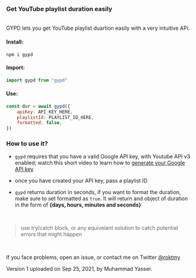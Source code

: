 ### Get YouTube playlist duration easily

<br>
GYPD lets you get YouTube playlist duartion easily with a very intuitive APi.

#### Install:

```
npm i gypd
```

#### Import:

```js
import gypd from "gypd"
```

#### Use:

```js
const dur = await gypd({
	apiKey: API_KEY_HERE,
	playlistId: PLAYLIST_ID_HERE,
	formatted: false,
})
```

### How to use it?

- `gypd` requires that you have a valid Google API key, with Youtube API v3 enabled; watch this short video to learn how to [ generate your Google API key]()

- once you have created your API key, pass a playlist ID

- `gypd` returns duration in seconds, if you want to format the duration, make sure to set formatted as `true`. It will return and object of duration in the form of **{days, hours, minutes and seconds}**

<br>

> use try/catch block, or any equivelant solution to catch potential errors that might happen

<br>

If you face problems, open an issue, or contact me on Twitter [@roktmy](https://twitter.com/roktmy)

Version 1 uploaded on Sep 25, 2021, by Muhammad Yasser.

